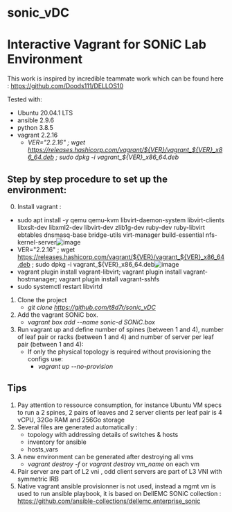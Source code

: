 # sonic_vDC
# Interactive Vagrant for SONiC Lab Environment
This work is inspired by incredible teammate work which can be found here : https://github.com/Doods111/DELLOS10 

Tested with:
   * Ubuntu 20.04.1 LTS
   * ansible 2.9.6
   * python 3.8.5 
   * vagrant 2.2.16
      * *VER="2.2.16" ; wget https://releases.hashicorp.com/vagrant/${VER}/vagrant_${VER}_x86_64.deb ; sudo dpkg -i vagrant_${VER}_x86_64.deb*

## Step by step procedure to set up the environment: 
0. Install vagrant :
  * sudo apt install -y qemu qemu-kvm libvirt-daemon-system libvirt-clients libxslt-dev libxml2-dev libvirt-dev zlib1g-dev ruby-dev ruby-libvirt ebtables dnsmasq-base  bridge-utils  virt-manager build-essential nfs-kernel-server![image](https://user-images.githubusercontent.com/23518208/119622179-377e3a80-be07-11eb-87a4-7e04ba14bbf4.png)
  * VER="2.2.16" ; wget https://releases.hashicorp.com/vagrant/${VER}/vagrant_${VER}_x86_64.deb ; sudo dpkg -i vagrant_${VER}_x86_64.deb![image](https://user-images.githubusercontent.com/23518208/119622199-3e0cb200-be07-11eb-8233-cdb275088c76.png)
  * vagrant plugin install vagrant-libvirt; vagrant plugin install vagrant-hostmanager; vagrant plugin install vagrant-sshfs
  * sudo systemctl restart libvirtd
1. Clone the project
   * *git clone https://github.com/t8d7r/sonic_vDC*
3. Add the vagrant SONiC box.
   * *vagrant box add --name sonic-d SONiC.box*
4. Run vagrant up and define number of spines (between 1 and 4), number of leaf pair or racks (between 1 and 4) and number of server per leaf pair (between 1 and 4):
   * If only the physical topology is required without provisioning the configs use:
       * *vagrant up --no-provision*

## Tips 
1. Pay attention to ressource consumption, for instance Ubuntu VM specs to run a 2 spines, 2 pairs of leaves and 2 server clients per leaf pair is 4 vCPU, 32Go RAM and 256Go storage 
2. Several files are generated automatically :
   * topology with addressing details of switches & hosts
   * inventory for ansible
   * hosts_vars
3. A new environment can be generated after destroying all vms 
   * *vagrant destroy -f* or *vagrant destroy vm_name* on each vm
4. Pair server are part of L2 vni , odd client servers are part of L3 VNI with symmetric IRB
5. Native vagrant ansible provisionner is not used, instead a mgmt vm is used to run ansible playbook, it is based on DellEMC SONiC collection : https://github.com/ansible-collections/dellemc.enterprise_sonic

